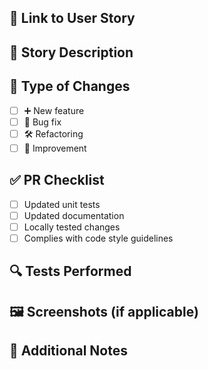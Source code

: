 ## 🔗 Link to User Story
<!-- Provide a link to the associated Jira User Story. -->

## 📖 Story Description
<!-- Brief description of the functionality implemented or the problem fixed. -->

## 🚨 Type of Changes
- [ ] ➕ New feature
- [ ] 🐞 Bug fix
- [ ] 🛠 Refactoring
- [ ] 💅 Improvement

## ✅ PR Checklist
- [ ] Updated unit tests
- [ ] Updated documentation
- [ ] Locally tested changes
- [ ] Complies with code style guidelines

## 🔍 Tests Performed
<!-- Describe the tests you performed to verify your changes. Include relevant details to help reviewers. -->

## 🖼 Screenshots (if applicable)
<!-- Include screenshots of the new functionalities or visual changes. -->

## 📝 Additional Notes
<!-- Any additional information you consider important to share. -->
